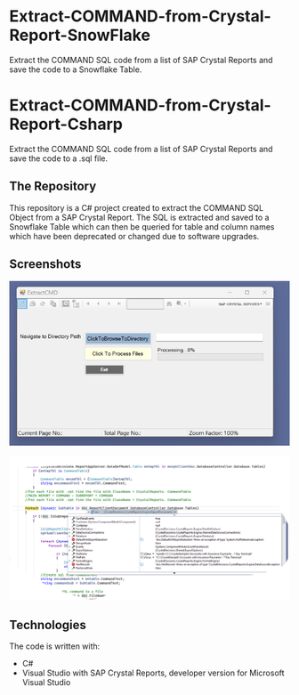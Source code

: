 # Extract-COMMAND-from-Crystal-Report-SnowFlake

Extract the COMMAND SQL code from a list of SAP Crystal Reports and save the code to a Snowflake Table.

# Extract-COMMAND-from-Crystal-Report-Csharp

Extract the COMMAND SQL code from a list of SAP Crystal Reports and save the code to a .sql file.

## The Repository

This repository is a C# project created to extract the COMMAND SQL Object from a SAP Crystal Report. The SQL is extracted and saved to a Snowflake Table which can then be queried for table and column names which have been deprecated or changed due to software upgrades.

## Screenshots

![Input form](Input-Form-Snowflake.png)

![CrystalDecisions](CrystalDecisions.png)

## Technologies

The code is written with:

- C#
- Visual Studio with SAP Crystal Reports, developer version for Microsoft Visual Studio

